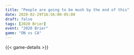 ```yaml
---
title: "People are going to be mush by the end of this"
date: 2020-02-29T16:56:00-05:00
draft: false
tags: [2020 Brier]
event: "2020 Brier"
game: "ON vs CA"
---
```

{{< game-details >}}
<!--more--> 